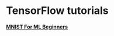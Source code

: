 # TensorFlow tutorials

[__MNIST For ML Beginners__](https://www.tensorflow.org/versions/r0.7/tutorials/mnist/beginners/index.html)